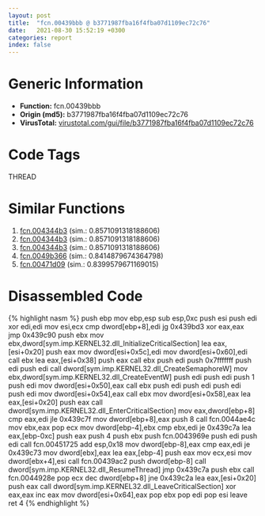 ```yaml
---
layout: post
title:  "fcn.00439bbb @ b3771987fba16f4fba07d1109ec72c76"
date:   2021-08-30 15:52:19 +0300
categories: report
index: false
---
```


# Generic Information
- **Function:** fcn.00439bbb
- **Origin (md5):** b3771987fba16f4fba07d1109ec72c76
- **VirusTotal:** [virustotal.com/gui/file/b3771987fba16f4fba07d1109ec72c76][virustotal_ref]

# Code Tags
<span class="tag" id="THREAD">THREAD</span>


# Similar Functions

1. [fcn.004344b3][similar_1_ref] (sim.: 0.8571091318188606)
2. [fcn.004344b3][similar_2_ref] (sim.: 0.8571091318188606)
3. [fcn.004344b3][similar_3_ref] (sim.: 0.8571091318188606)
4. [fcn.0049b366][similar_4_ref] (sim.: 0.8414879674364798)
5. [fcn.00471d09][similar_5_ref] (sim.: 0.8399579671169015)


# Disassembled Code

{% highlight nasm %}
push ebp
mov ebp,esp
sub esp,0xc
push esi
push edi
xor edi,edi
mov esi,ecx
cmp dword[ebp+8],edi
jg 0x439bd3
xor eax,eax
jmp 0x439c90
push ebx
mov ebx,dword[sym.imp.KERNEL32.dll_InitializeCriticalSection]
lea eax,[esi+0x20]
push eax
mov dword[esi+0x5c],edi
mov dword[esi+0x60],edi
call ebx
lea eax,[esi+0x38]
push eax
call ebx
push edi
push 0x7fffffff
push edi
push edi
call dword[sym.imp.KERNEL32.dll_CreateSemaphoreW]
mov ebx,dword[sym.imp.KERNEL32.dll_CreateEventW]
push edi
push edi
push 1
push edi
mov dword[esi+0x50],eax
call ebx
push edi
push edi
push edi
push edi
mov dword[esi+0x54],eax
call ebx
mov dword[esi+0x58],eax
lea eax,[esi+0x20]
push eax
call dword[sym.imp.KERNEL32.dll_EnterCriticalSection]
mov eax,dword[ebp+8]
cmp eax,edi
jle 0x439c7f
mov dword[ebp+8],eax
push 8
call fcn.0044ae4c
mov ebx,eax
pop ecx
mov dword[ebp-4],ebx
cmp ebx,edi
je 0x439c7a
lea eax,[ebp-0xc]
push eax
push 4
push ebx
push fcn.0043969e
push edi
push edi
call fcn.00451725
add esp,0x18
mov dword[ebp-8],eax
cmp eax,edi
je 0x439c73
mov dword[ebx],eax
lea eax,[ebp-4]
push eax
mov ecx,esi
mov dword[ebx+4],esi
call fcn.00439ac2
push dword[ebp-8]
call dword[sym.imp.KERNEL32.dll_ResumeThread]
jmp 0x439c7a
push ebx
call fcn.0044928e
pop ecx
dec dword[ebp+8]
jne 0x439c2a
lea eax,[esi+0x20]
push eax
call dword[sym.imp.KERNEL32.dll_LeaveCriticalSection]
xor eax,eax
inc eax
mov dword[esi+0x64],eax
pop ebx
pop edi
pop esi
leave 
ret 4
{% endhighlight %}


[similar_1_ref]: /report/fcn.004344b3@44e1ffcf4e71f4505c09d520fd75f1e4
[similar_2_ref]: /report/fcn.004344b3@ff219f45286905b4a87327ca719363be
[similar_3_ref]: /report/fcn.004344b3@8e21fa3f0489a6a256cf202e57f712bc
[similar_4_ref]: /report/fcn.0049b366@b3771987fba16f4fba07d1109ec72c76
[similar_5_ref]: /report/fcn.00471d09@d96761eb00d2d97e2b6f5ffffed0b46a
[virustotal_ref]: https://www.virustotal.com/gui/file/b3771987fba16f4fba07d1109ec72c76
